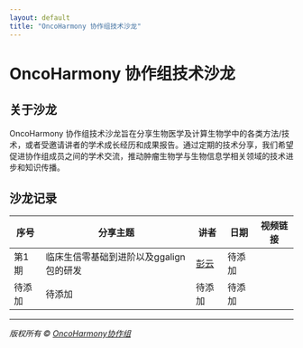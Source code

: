 ```yaml
---
layout: default
title: "OncoHarmony 协作组技术沙龙"
---
```


# OncoHarmony 协作组技术沙龙

## 关于沙龙

OncoHarmony 协作组技术沙龙旨在分享生物医学及计算生物学中的各类方法/技术，或者受邀请讲者的学术成长经历和成果报告。通过定期的技术分享，我们希望促进协作组成员之间的学术交流，推动肿瘤生物学与生物信息学相关领域的技术进步和知识传播。

## 沙龙记录

| 序号 | 分享主题 | 讲者 | 日期 | 视频链接 |
|-----|---------|------|------|----------|
| 第1期 | 临床生信零基础到进阶以及ggalign包的研发 | [彭云](https://github.com/Yunuuuu) | 待添加 | |
| 待添加 | 待添加 | 待添加 | 待添加 | |

---

*版权所有 © [OncoHarmony协作组](https://zhoulab.ac.cn/)*

